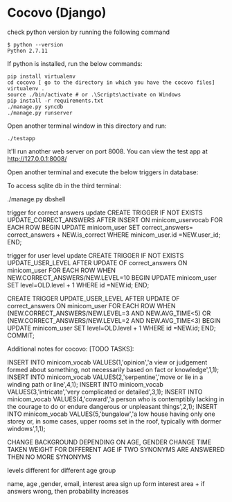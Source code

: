 Cocovo (Django)
================


check python version by running the following command
```
$ python --version
Python 2.7.11
```
If python is installed, run the below commands:
```
pip install virtualenv
cd cocovo [ go to the directory in which you have the cocovo files]
virtualenv .
source ./bin/activate # or .\Scripts\activate on Windows
pip install -r requirements.txt
./manage.py syncdb
./manage.py runserver
```

Open another terminal window in this directory and run:
```
./testapp
```

It'll run another web server on port 8008. You can view the test app at http://127.0.0.1:8008/

Open another terminal and execute the below triggers in database:

To access sqlite db in the third terminal:

./manage.py dbshell


trigger for correct answers update
CREATE TRIGGER IF NOT EXISTS UPDATE_CORRECT_ANSWERS AFTER INSERT ON minicom_uservocab FOR EACH ROW BEGIN UPDATE minicom_user SET correct_answers= correct_answers + NEW.is_correct WHERE minicom_user.id =NEW.user_id; END;

trigger for user level update
CREATE TRIGGER IF NOT EXISTS UPDATE_USER_LEVEL AFTER UPDATE OF correct_answers ON minicom_user FOR EACH ROW WHEN NEW.CORRECT_ANSWERS/NEW.LEVEL=10 BEGIN UPDATE minicom_user SET level=OLD.level + 1 WHERE id =NEW.id; END;

CREATE TRIGGER UPDATE_USER_LEVEL AFTER UPDATE OF correct_answers ON minicom_user FOR EACH ROW WHEN (NEW.CORRECT_ANSWERS/NEW.LEVEL=3 AND NEW.AVG_TIME<5) OR (NEW.CORRECT_ANSWERS/NEW.LEVEL=2 AND NEW.AVG_TIME<3) BEGIN UPDATE minicom_user SET level=OLD.level + 1 WHERE id =NEW.id; END;
COMMIT;



Additional notes for cocovo:
[TODO TASKS]:

INSERT INTO minicom_vocab VALUES(1,'opinion','a view or judgement formed about something, not necessarily based on fact or knowledge',1,1);
INSERT INTO minicom_vocab VALUES(2,'serpentine','move or lie in a winding path or line',4,1);
INSERT INTO minicom_vocab VALUES(3,'intricate','very complicated or detailed',3,1);
INSERT INTO minicom_vocab VALUES(4,'coward','a person who is contemptibly lacking in the courage to do or endure dangerous or unpleasant things',2,1);
INSERT INTO minicom_vocab VALUES(5,'bungalow','a low house having only one storey or, in some cases, upper rooms set in the roof, typically with dormer windows',1,1);

CHANGE BACKGROUND DEPENDING ON AGE, GENDER
CHANGE TIME TAKEN WEIGHT FOR DIFFERENT AGE
IF TWO SYNONYMS ARE ANSWERED THEN NO MORE SYNONYMS

levels different for different age group 

name, age ,gender, email, interest area sign up form
interest area + if answers wrong, then probability increases
